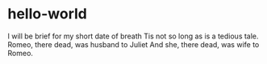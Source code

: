 # hello-world
I will be brief for my short date of breath
Tis not so long as is a tedious tale.
Romeo, there dead, was husband to Juliet
And she, there dead, was wife to Romeo.
